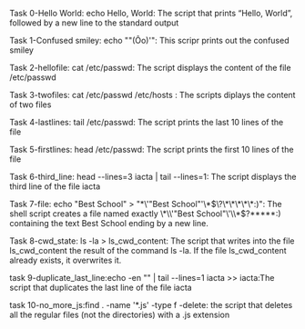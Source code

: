 Task 0-Hello World: echo Hello, World: The script that prints “Hello, World”, followed by a new line to the standard output

Task 1-Confused smiley: echo "\"(Ôo)'": This scripr prints out the confused smiley

Task 2-hellofile: cat /etc/passwd: The script displays the content of the file /etc/passwd

Task 3-twofiles: cat /etc/passwd /etc/hosts : The scripts diplays the content of two files

Task 4-lastlines: tail /etc/passwd: The script prints the last 10 lines of the file

Task 5-firstlines: head /etc/passwd: The script prints the first 10 lines of the file

Task 6-third_line: head --lines=3 iacta | tail --lines=1: The script displays the third line of the file iacta

Task 7-file: echo "Best School" > "\*\\\'\"Best School\"\'\\\*$\?\*\*\*\*\*:)": The shell script creates a file named exactly \*\\'"Best School"\'\\*$\?\*\*\*\*\*:) containing the text Best School ending by a new line.

Task 8-cwd_state: ls -la > ls_cwd_content: The script that writes into the file ls_cwd_content the result of the command ls -la. If the file ls_cwd_content already exists, it overwrites it.

task 9-duplicate_last_line:echo -en "" | tail --lines=1 iacta >> iacta:The script that duplicates the last line of the file iacta

task 10-no_more_js:find . -name '*.js' -type f -delete: the  script that deletes all the regular files (not the directories) with a .js extension